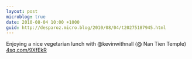 ```yaml
---
layout: post
microblog: true
date: 2010-08-04 10:00 +1000
guid: http://desparoz.micro.blog/2010/08/04/t20275187945.html
---
```

Enjoying a nice vegetarian lunch with @kevinwithnall (@ Nan Tien Temple) [4sq.com/9XfEkR](http://4sq.com/9XfEkR)

